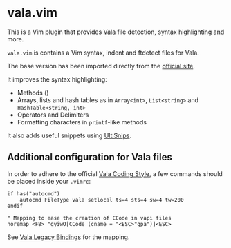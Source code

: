 # vala.vim

This is a Vim plugin that provides [Vala][vala] file detection, syntax highlighting and more.

`vala.vim` is contains a Vim syntax, indent and ftdetect files for Vala.

The base version has been imported directly from the [official site][vala-vim].

It improves the syntax highlighting:

* Methods ()
* Arrays, lists and hash tables as in `Array<int>`, `List<string>` and `HashTable<string, int>`
* Operators and Delimiters
* Formatting characters in `printf`-like methods

It also adds useful snippets using [UltiSnips][ultisnips].

## Additional configuration for Vala files

In order to adhere to the official [Vala Coding Style][vcs], a few commands should be placed inside your `.vimrc`:

```vim
if has("autocmd")
	autocmd FileType vala setlocal ts=4 sts=4 sw=4 tw=200
endif

" Mapping to ease the creation of CCode in vapi files
noremap <F8> "gyiwO[CCode (cname = "<ESC>"gpa")]<ESC>
```

See [Vala Legacy Bindings][ccode] for the mapping.

[vala]:https://wiki.gnome.org/Projects/Vala
[vala-vim]:https://wiki.gnome.org/Projects/Vala/Vim
[vcs]:https://wiki.gnome.org/Projects/Vala/Hacking#Coding_Style
[ccode]:https://wiki.gnome.org/Projects/Vala/LegacyBindings
[ultisnips]:https://github.com/sirver/UltiSnips
